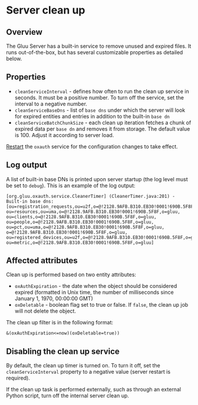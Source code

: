 # Server clean up

## Overview
The Gluu Server has a built-in service to remove unused and expired files. It runs out-of-the-box, but has several customizable properties as detailed below. 

## Properties

- `cleanServiceInterval` - defines how often to run the clean up service in seconds. It must be a positive number. To turn off the service, set the interval to a negative number.
- `cleanServiceBaseDns` - list of `base dns` under which the server will look for expired entities and entries in addition to the built-in `base dn`
- `cleanServiceBatchChunkSize` - each clean up iteration fetches a chunk of expired data per `base dn` and removes it from storage. The default value is 100. Adjust it according to server load.

[Restart](./services.md#restart) the `oxauth` service for the configuration changes to take effect.

## Log output

A list of built-in base DNs is printed upon server startup (the log level must be set to `debug`). This is an example of the log output:

```
[org.gluu.oxauth.service.CleanerTimer] (CleanerTimer.java:201) - Built-in base dns:  
[ou=registration_requests,ou=u2f,o=@!2128.9AFB.B310.EB30!0001!690B.5F8F,o=gluu,   
ou=resources,ou=uma,o=@!2128.9AFB.B310.EB30!0001!690B.5F8F,o=gluu, ou=clients,o=@!2128.9AFB.B310.EB30!0001!690B.5F8F,o=gluu,  
ou=people,o=@!2128.9AFB.B310.EB30!0001!690B.5F8F,o=gluu, ou=pct,ou=uma,o=@!2128.9AFB.B310.EB30!0001!690B.5F8F,o=gluu,  
o=@!2128.9AFB.B310.EB30!0001!690B.5F8F,o=gluu, ou=registered_devices,ou=u2f,o=@!2128.9AFB.B310.EB30!0001!690B.5F8F,o=gluu,  
ou=metric,o=@!2128.9AFB.B310.EB30!0001!690B.5F8F,o=gluu]
```

## Affected attributes

Clean up is performed based on two entity attributes:

- `oxAuthExpiration` - the date when the object should be considered expired (formatted in Unix time, the number of milliseconds since January 1, 1970, 00:00:00 GMT)
- `oxDeletable` - boolean flag set to true or false. If `false`, the clean up job will not delete the object.
   
The clean up filter is in the following format:

```
&(oxAuthExpiration<=now)(oxDeletable=true))
```

## Disabling the clean up service

By default, the clean up timer is turned on. To turn it off, set the `cleanServiceInterval` property to a negative value (server restart is required).

If the clean up task is performed externally, such as through an external Python script, turn off the internal server clean up.
